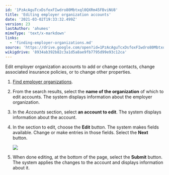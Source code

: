 ```yaml
---
id: '1PzAcAguTcxDsfoxFIwdro80Mbtxql0QXRm45FBviNU8'
title: 'Editing employer organization accounts'
date: '2021-03-02T19:33:32.499Z'
version: 23
lastAuthor: 'ahumes'
mimeType: 'text/x-markdown'
links:
  - 'finding-employer-organizations.md'
source: 'https://drive.google.com/open?id=1PzAcAguTcxDsfoxFIwdro80Mbtxql0QXRm45FBviNU8'
wikigdrive: '8934ab392b82c3a1d5a8ae9fb7795d99e93c12ca'
---
```

Edit employer organization accounts to add or change contacts, change associated insurance policies, or to change other properties.
1. [F](finding-employer-organizations.md)[ind employer organizations](finding-employer-organizations.md).
2. From the search results, select the <strong>name of the organization</strong> of which to edit accounts. The system displays information about the employer organization.
3. In the <em>Accounts</em> section, select <strong>an account to edit</strong>. The system displays information about the account.
4. In the section to edit, choose the <strong>Edit</strong> button. The system makes fields available. Change or make entries in those fields. Select the <strong>Next</strong> button. 

   <img src="../editing-employer-organization-accounts.assets/10000000000000340000003076FFC6355C947296.png" />  

5. When done editing, at the bottom of the page, select the <strong>Submit</strong> button. The system applies the changes to the account and displays information about it.
